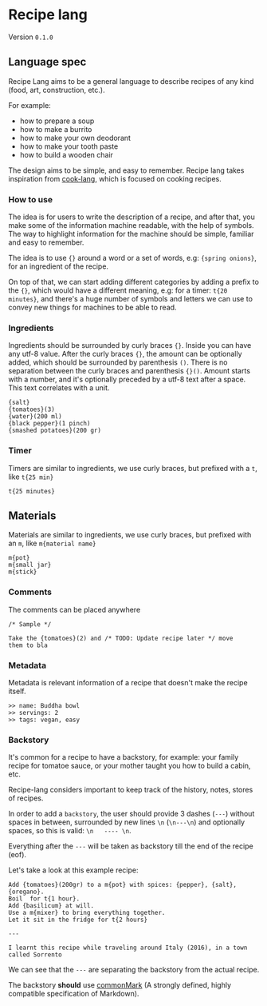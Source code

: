 # Recipe lang

Version `0.1.0`

## Language spec

Recipe Lang aims to be a general language to describe recipes of any kind (food, art, construction, etc.).

For example:
- how to prepare a soup
- how to make a burrito
- how to make your own deodorant
- how to make your tooth paste
- how to build a wooden chair

The design aims to be simple, and easy to remember. Recipe lang takes inspiration from [cook-lang](https://cooklang.org/), which is focused on cooking recipes.

### How to use

The idea is for users to write the description of a recipe, and after that, you make some of the information machine readable, with the help of symbols.
The way to highlight information for the machine should be simple, familiar and easy to remember.

The idea is to use `{}` around a word or a set of words, e.g: `{spring onions}`, for an ingredient of the recipe.

On top of that, we can start adding different categories by adding a prefix to the `{}`, which would have a different meaning, e.g: for a timer: `t{20 minutes}`, and there's a huge number of symbols and letters we can use to convey new things for machines to be able to read.


### Ingredients

Ingredients should be surrounded by curly braces `{}`. Inside you can have any utf-8 value.
After the curly braces `{}`, the amount can be optionally added, which should be surrounded by parenthesis `()`. There is no separation between the curly braces and parenthesis `{}()`.
Amount starts with a number, and it's optionally preceded by a utf-8 text after a space.
This text correlates with a unit.

```
{salt}
{tomatoes}(3)
{water}(200 ml)
{black pepper}(1 pinch)
{smashed potatoes}(200 gr)
```

### Timer

Timers are similar to ingredients, we use curly braces, but prefixed with a `t`, like `t{25 min}`

```recp
t{25 minutes}
```

## Materials

Materials are similar to ingredients, we use curly braces, but prefixed with an `m`, like `m{material name}`

```recp
m{pot}
m{small jar}
m{stick}
```

### Comments

The comments can be placed anywhere

```recp
/* Sample */
```

```recp
Take the {tomatoes}(2) and /* TODO: Update recipe later */ move
them to bla
```

### Metadata

Metadata is relevant information of a recipe that doesn't make the recipe itself.

```recp
>> name: Buddha bowl
>> servings: 2
>> tags: vegan, easy
```

### Backstory

It's common for a recipe to have a backstory, for example: your family recipe for tomatoe sauce, or your mother taught you how to build a cabin, etc.

Recipe-lang considers important to keep track of the history, notes, stores of recipes.

In order to add a `backstory`, the user should provide 3 dashes (`---`) without spaces in between, surrounded by new lines `\n` (`\n---\n`) and optionally spaces, so this is valid: `\n   ---- \n`.

Everything after the `---` will be taken as backstory till the end of the recipe (eof).

Let's take a look at this example recipe:

```recp
Add {tomatoes}(200gr) to a m{pot} with spices: {pepper}, {salt}, {oregano}.
Boil  for t{1 hour}.
Add {basilicum} at will.
Use a m{mixer} to bring everything together.
Let it sit in the fridge for t{2 hours}

---

I learnt this recipe while traveling around Italy (2016), in a town called Sorrento
```

We can see that the `---` are separating the backstory from the actual recipe.

The backstory **should** use [commonMark](https://spec.commonmark.org/) (A strongly defined, highly compatible specification of Markdown).
